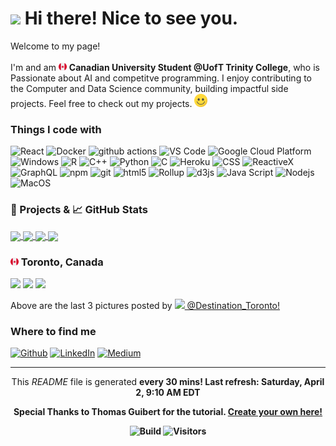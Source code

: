 <h1><img src="https://emojis.slackmojis.com/emojis/images/1531849430/4246/blob-sunglasses.gif?1531849430" width="30"/> Hi there! Nice to see you.</h1>

<p>Welcome to my page! </br></br> I'm  and am <img src='./Images/canada.svg' width="13"/> <b>Canadian University Student @UofT Trinity College</b>, who is Passionate about AI and competitve programming. I enjoy contributing to the Computer and Data Science community, building impactful side projects. 
Feel free to check out my projects. <img src='./Images/smile.svg' width="21"/> </p>

<h3>Things I code with</h3>

<p>
  <img alt="React" src="https://img.shields.io/badge/-React-45b8d8?style=flat-square&logo=react&logoColor=white" />
  <img alt="Docker" src="https://img.shields.io/badge/-Docker-46a2f1?style=flat-square&logo=docker&logoColor=white" />
  <img alt="github actions" src="https://img.shields.io/badge/-Github_Actions-2088FF?style=flat-square&logo=github-actions&logoColor=white" />
  <img alt="VS Code" src="https://img.shields.io/badge/-VS_Code-007ACC?style=flat-square&logo=visual-studio-code&logoColor=white" /> 
  <img alt="Google Cloud Platform" src="https://img.shields.io/badge/-Google_Cloud_Platform-1a73e8?style=flat-square&logo=google-cloud&logoColor=white" />
  <img alt="Windows" src="https://img.shields.io/badge/-Windows-0078D6?style=flat-square&logo=windows&logoColor=white" />
  <img alt="R" src="https://img.shields.io/badge/-R-276DC3?style=flat-square&logo=r&logoColor=white" />
  <img alt="C++" src="https://img.shields.io/badge/-C++-00599C?style=flat-square&logo=c%2B%2B&logoColor=white" />
  <img alt="Python" src="https://img.shields.io/badge/-Python-3776AB?style=flat-square&logo=python&logoColor=white" />
  <img alt="C" src="https://img.shields.io/badge/-C-5849BE?style=flat-square&logo=c&logoColor=white" />
  <img alt="Heroku" src="https://img.shields.io/badge/-Heroku-430098?style=flat-square&logo=heroku&logoColor=white" />
  <img alt="CSS" src="https://img.shields.io/badge/-CSS-764ABC?style=flat-square&logo=CSS3&logoColor=white" />
  <img alt="ReactiveX" src="https://img.shields.io/badge/-RxJs-B7178C?style=flat-square&logo=reactivex&logoColor=white" />
  <img alt="GraphQL" src="https://img.shields.io/badge/-GraphQL-E10098?style=flat-square&logo=graphql&logoColor=white" />
  <img alt="npm" src="https://img.shields.io/badge/-NPM-CB3837?style=flat-square&logo=npm&logoColor=white" />
  <img alt="git" src="https://img.shields.io/badge/-Git-F05032?style=flat-square&logo=git&logoColor=white" />
  <img alt="html5" src="https://img.shields.io/badge/-HTML5-E34F26?style=flat-square&logo=html5&logoColor=white" />
  <img alt="Rollup" src="https://img.shields.io/badge/-Rollup-EC4A3F?style=flat-square&logo=rollup.js&logoColor=white" />
  <img alt="d3js" src="https://img.shields.io/badge/-D3.js-F9A03C?style=flat-square&logo=d3.js&logoColor=white" />
  <img alt="Java Script" src="https://img.shields.io/badge/-Java_Script-F7DF1E?style=flat-square&logo=javascript&logoColor=white" />
  <img alt="Nodejs" src="https://img.shields.io/badge/-Nodejs-43853d?style=flat-square&logo=Node.js&logoColor=white" />
  <img alt="MacOS" src="https://img.shields.io/badge/-MacOS-000000?style=flat-square&logo=MacOS&logoColor=white" />
</p>

<h3>🎁 Projects & 📈 GitHub Stats</h3>

<a href="https://github.com/EricKarpovits/">
  <img align="center" src="https://github-readme-stats.vercel.app/api/top-langs/?username=EricKarpovits&html&title_color=ffffff&text_color=c9cacc&icon_color=2bbc8a&bg_color=1d1f21" />
</a>

<a href="https://github.com/EricKarpovits/">
  <img align="center" src="https://github-readme-stats.vercel.app/api?username=EricKarpovits&hide=issues&show_icons=true&line_height=27&count_private=true&title_color=ffffff&text_color=c9cacc&icon_color=2bbc8a&bg_color=1d1f21" />
</a>

<a href="https://github.com/EricKarpovits/Big-Data-Challenge-2020-2021">
  <img align="center" src="https://github-readme-stats.vercel.app/api/pin/?username=EricKarpovits&repo=Big-Data-Challenge-2020-2021&title_color=ffffff&text_color=c9cacc&icon_color=2bbc8a&bg_color=1d1f21" />
</a>

<a href="https://github.com/EricKarpovits/Graphical-Sorting-Tool">
  <img align="center" src="https://github-readme-stats.vercel.app/api/pin/?username=EricKarpovits&repo=Sorting-Visualizer-Tool&title_color=ffffff&text_color=c9cacc&icon_color=2bbc8a&bg_color=1d1f21" />
</a>

<h3> <img src='./Images/canada.svg' width="13"/> Toronto, Canada</h3>
<p><img width="200" src="https:&#x2F;&#x2F;cdn1.picuki.com&#x2F;hosted-by-instagram&#x2F;q&#x3D;0exhNuNYnjBGZDHIdN5WmL9I2Pk2GAlRNucaS7j0nyZiNxIsbHWB58ltwdGn%7C%7CDh6Kwh9HS+Lfjhn4o4rV1VTZFd7NEffSLOKRTdV6a2ZXICg1zRn8pVknbY8KX0cZHSv%7C%7CsAqOzjYMTIfQeoEH%7C%7Cb2rvUf8PnwbjQDri2QNrJKyQlWotfpUrJy9ZRzt52U1h+189JldAJZ+jtvdBFundPZlTIeAf3+Idp1orN2S%7C%7CkKhtAKv6K81SO2ECMseW16GX6Rv5+HoOAAuiDpYGhpqzfheKc4EEMWggicnVtnlrQ9p4P7J6xVlP0qq7qACmMDUjFKhRJqwLm6tQLsSUHv3EBQnjeelvW+eqN29qrREaqnDN%7C%7Cl3SzqXZL7DrMaS3JcVqXPClXFEMf7A+Z4pqhfM+h49WSY0xKQTJnFmhx0WWMY1xXdKsBUBcKTx5C3+3ON1T+Ipl9o" /> <img width="200" src="https:&#x2F;&#x2F;cdn1.picuki.com&#x2F;hosted-by-instagram&#x2F;q&#x3D;0exhNuNYnjBGZDHIdN5WmL9I2Pk2GAlRNucaS7j0nyZiNxIsbHWB58ltwdGn%7C%7CDh6Kwh9HS+Lfjhn4Y4qUFVYZFR9PEDZTbOLSztd76SfUoCm1jFv%7C%7CZ5lkbw1KnEaY3Gr98IvOzjYMTIfQeoEH%7C%7Cb2rvUQ%7C%7C%7C%7CLwbjYFoC2QNLREyQlWotfpUrJy9ZRzt52U1h+189JldAJZ+jtvdBFundPZlTIeAf3+Idp1orN2S%7C%7CkKhtAKv6K81SO2ECMseW16GX6Rv5+HoOAAuiDpYGhpqzHheKc4EEMWggiYhB07oqcN0IidO6xVgcYtkoHgCmMDUjFKhRJqwLm6tQLsSUHv3EBQnjeelvW+eqN29qrREauEGNjB1iTVRYvXQ%7C%7CZcaXUwUNjwZQjxcsWVKPxxuoNwUah+6ArjxDSbUbzFmhx0WWMY1xWqVMYhBcKTx5C3+3ON1T+Ipl9o" /> <img width="200" src="https:&#x2F;&#x2F;cdn1.picuki.com&#x2F;hosted-by-instagram&#x2F;q&#x3D;0exhNuNYnjBGZDHIdN5WmL9I2Pk2GAlRNucaS7j0nyZiNxIsbHWB58ltwdGn%7C%7CDh6Kwh9HS+Lfjhn4Y8uUFpVZFN8NEHfQLaOSD5d7a6YUenN1zVj8ZZjkbo0KXYebXKn%7C%7C8AkUAmYdSgIGaYDG7uo%7C%7CesJ+frvcjcFrjOMNbRKmDdttdCwFahlza4lsfe4kx2xu5xncG114WNxahlw5OLUqQUCSKn5PN1gpKZlR7pCjMsS5LujyWu+H2xkfWx9Ez7RtI7V2dENhhzrdSFlqjHzAZY1LHMRiVbmuTwl65oHobaWbYZM4bMi4o%7C%7CNFSACW2E2hjZolMSQkAHsSUGImUBRwT2Ej+f3ffZ79sXPBMfEUtj+n3fwW7r1H4gUECJdP+XMcm3wFPmALcpqxd9VP%7C%7Ctog3W32DmnX4DD%7C%7CVV+AWgc0WCtL8ZVYbuiyqyb4X7U32qMpgFjww&#x3D;&#x3D;" /></p>
<p>Above are the last 3 pictures posted by <a href="https://www.instagram.com/destination_toronto/" target="_blank"><img src="https://upload.wikimedia.org/wikipedia/commons/thumb/e/e7/Instagram_logo_2016.svg/1024px-Instagram_logo_2016.svg.png" width="20"/> @Destination_Toronto!</a><br/></p>
<h3>Where to find me</h3>
<p><a href="https://github.com/erickarpovits" target="_blank"><img alt="Github" src="https://img.shields.io/badge/GitHub-%2312100E.svg?&style=for-the-badge&logo=Github&logoColor=white" /></a> <a href="https://www.linkedin.com/in/eric-karpovits/" target="_blank"><img alt="LinkedIn" src="https://img.shields.io/badge/linkedin-%230077B5.svg?&style=for-the-badge&logo=linkedin&logoColor=white" /></a> <a href="https://medium.com/@erickarpovits" target="_blank"><img alt="Medium" src="https://img.shields.io/badge/medium-%2312100E.svg?&style=for-the-badge&logo=medium&logoColor=white" /></a>
</p>

------------
<p align="center">This <i>README</i> file is generated <b>every 30 mins!<b/> Last refresh: Saturday, April 2, 9:10 AM EDT</p>
<p align="center">Special Thanks to Thomas Guibert for the tutorial. <a href="https://medium.com/@th.guibert/how-to-create-a-self-updating-readme-md-for-your-github-profile-f8b05744ca91">Create your own here!</a></p>
<p align="center"> <img alt="Build" src="https://img.shields.io/github/workflow/status/erickarpovits/erickarpovits/README%20build" /> <img alt="Visitors" src="https://visitor-badge.glitch.me/badge?page_id=erickarpovits" /> </p>
